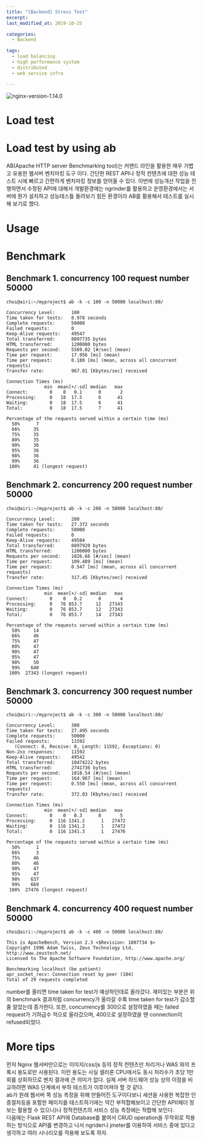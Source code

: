 ```yaml
---
title: "[Backend] Stress Test"
excerpt:
last_modified_at: 2019-10-25

categories:
  - Backend

tags:
  - load balancing  
  - high performance system
  - distributed
  - web service infra

---
```


![nginx-version-1.14.0](https://img.shields.io/badge/nginx-v1.14.0-blue.svg)

# Load test

# Load test by using ab
AB(Apache HTTP server Benchmarking tool)는 커맨드 라인을 활용한 매우 가볍고 유용한 웹서버 벤치마킹 도구 이다.
간단한 REST API나 정적 컨텐츠에 대한 성능 테스트 시에 빠르고 간편하게 벤치마킹 정보를 얻어올 수 있다.
이번에 성능개선 작업을 진행하면서 수정된 API에 대해서 개발환경에는 ngrinder를 활용하고 운영환경에서는 서버에 뭔가 설치하고 성능테스틀 돌려보기 힘든 환경이라 AB를 활용해서 테스트를 실시해 보기로 했다.

# Usage

# Benchmark
## Benchmark 1. concurrency 100 request number 50000
``` console 
choi@airi:~/myproject$ ab -k -c 100 -n 50000 localhost:80/
```
``` console
Concurrency Level:      100
Time taken for tests:   8.978 seconds
Complete requests:      50000
Failed requests:        0
Keep-Alive requests:    49547
Total transferred:      8897735 bytes
HTML transferred:       1200000 bytes
Requests per second:    5569.02 [#/sec] (mean)
Time per request:       17.956 [ms] (mean)
Time per request:       0.180 [ms] (mean, across all concurrent requests)
Transfer rate:          967.81 [Kbytes/sec] received

Connection Times (ms)
              min  mean[+/-sd] median   max
Connect:        0    0   0.1      0       2
Processing:     0   18  17.5      6      41
Waiting:        0   18  17.5      6      41
Total:          0   18  17.5      7      41

Percentage of the requests served within a certain time (ms)
  50%      7
  66%     35
  75%     35
  80%     35
  90%     36
  95%     36
  98%     36
  99%     36
 100%     41 (longest request)
```

## Benchmark 2. concurrency 200 request number 50000
``` console 
choi@airi:~/myproject$ ab -k -c 200 -n 50000 localhost:80/
```
``` console
Concurrency Level:      200
Time taken for tests:   27.372 seconds
Complete requests:      50000
Failed requests:        0
Keep-Alive requests:    49584
Total transferred:      8897920 bytes
HTML transferred:       1200000 bytes
Requests per second:    1826.66 [#/sec] (mean)
Time per request:       109.489 [ms] (mean)
Time per request:       0.547 [ms] (mean, across all concurrent requests)
Transfer rate:          317.45 [Kbytes/sec] received

Connection Times (ms)
              min  mean[+/-sd] median   max
Connect:        0    0   0.2      0       4
Processing:     0   76 853.7     12   27343
Waiting:        0   76 853.7     12   27343
Total:          0   76 853.7     14   27343

Percentage of the requests served within a certain time (ms)
  50%     14
  66%     46
  75%     47
  80%     47
  90%     47
  95%     47
  98%     50
  99%    640
 100%  27343 (longest request)
```

## Benchmark 3. concurrency 300 request number 50000
``` console 
choi@airi:~/myproject$ ab -k -c 300 -n 50000 localhost:80/
```
``` console
Concurrency Level:      300
Time taken for tests:   27.495 seconds
Complete requests:      50000
Failed requests:        11592
   (Connect: 0, Receive: 0, Length: 11592, Exceptions: 0)
Non-2xx responses:      11592
Keep-Alive requests:    49542
Total transferred:      10474222 bytes
HTML transferred:       2741736 bytes
Requests per second:    1818.54 [#/sec] (mean)
Time per request:       164.967 [ms] (mean)
Time per request:       0.550 [ms] (mean, across all concurrent requests)
Transfer rate:          372.03 [Kbytes/sec] received

Connection Times (ms)
              min  mean[+/-sd] median   max
Connect:        0    0   0.3      0       5
Processing:     0  116 1341.2      1   27472
Waiting:        0  116 1341.2      1   27472
Total:          0  116 1341.3      1   27476

Percentage of the requests served within a certain time (ms)
  50%      1
  66%      3
  75%     46
  80%     46
  90%     47
  95%     47
  98%    637
  99%    669
 100%  27476 (longest request)

```
## Benchmark 4. concurrency 400 request number 50000
``` console
choi@airi:~/myproject$ ab -k -c 400 -n 50000 localhost:80/
```

``` console
This is ApacheBench, Version 2.3 <$Revision: 1807734 $>
Copyright 1996 Adam Twiss, Zeus Technology Ltd, http://www.zeustech.net/
Licensed to The Apache Software Foundation, http://www.apache.org/

Benchmarking localhost (be patient)
apr_socket_recv: Connection reset by peer (104)
Total of 29 requests completed
```
number를 올리면 time taken for test가 예상하던데로 올라갔다.
재미있는 부분은 위의 benchmark 결과처럼 concurrency가 올라갈 수록 time taken for test가 감소할 줄 알았는데 증가한다.
또한, concurrency를 300으로 설정하였을 때는 failed request가 기하급수 적으로 올라갔으며, 400으로 설정하였을 땐 connection이 refused되었다.


# More tips
먼저 Nginx 웹서버만으로는 이미지/css/js 등의 정적 컨텐츠만 처리거나 WAS 와의 프록시 용도로만 사용된다.
이런 용도는 사실 셀러론 CPU에서도 동시 처리수가 초당 1만회를 상회하므로 벤치 결과에 큰 의미가 없다.
실제 서버 하드웨어 성능 상의 이점을 비교하려면 WAS 단계에서 부하 테스트가 이루어져야 할 것 같다.
<br>
ab가 원래 웹서버 쪽 성능 측정을 위해 만들어진 도구이다보니 세션을 사용한 복잡한 인증절차등을 포함한 페이지를 테스트하기에는 약간 부적합해보이고 간단한 API(헤더 정보는 활용할 수 있으니)나 정적컨텐츠의 서비스 성능 측정에는 적합해 보인다.
<br>
다음에는 Flask REST API에 Database를 붙여서 CRUD operation을 무작위로 적용하는 방식으로 API를 변경하고 나서 ngrider나 jmeter를 이용하여 서비스 중에 있다고 생각하고 여러 시나리오를 적용해 보도록 하자.
